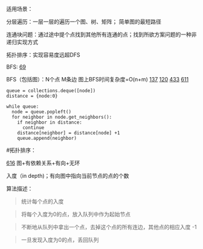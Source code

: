 适用场景：

分层遍历：一层一层的遍历一个图、树、矩阵； 简单图的最短路径

连通块问题：通过途中提个点找到其他所有连通的点；找到所欲方案问题的一种非递归实现方式

拓扑排序：实现容易度远超DFS

BFS:
[69](https://github.com/mazexiaozhoulu/Leetcode-/blob/ae8412a44d6b63113da89660090c338aef31a4ee/lintcode%2069%20%C2%B7%20Binary%20Tree%20Level%20Order%20Traversal.md)

BFS（包括图）：N个点 M条边 图上BFS时间复杂度=O(n+m)
[137](https://github.com/mazexiaozhoulu/Leetcode-/blob/312a5248f9c2cbf6b1a0a74c7a784f4f2971f164/lintcode%20137%20Clone%20Graph.md)
[120](https://github.com/mazexiaozhoulu/Leetcode-/blob/b630373864d717297c04845fbfafd30649c5210b/lintcode%20120%20%C2%B7%20Word%20Ladder.md)
[433](https://github.com/mazexiaozhoulu/Leetcode-/blob/d3f6f1bdd35c8ce1c3afaa522a73d17433bde9f2/lintcode%20433%20%C2%B7%20Number%20of%20Islands.md)
[611](https://github.com/mazexiaozhoulu/Leetcode-/blob/b00f383aa97ffadada1e7e48677842a2fa47931e/lintcode%20611%20%C2%B7%20Knight%20Shortest%20Path.md)
```
queue = collections.deque([node])
distance = {node:0}

while queue:
  node = queue.popleft()
  for neighbor in node.get_neighbors():
    if neighbor in distance:
      continue
    distance[neighbor] = distance[node] +1
    queue.append(neighbor)
```

#拓扑排序：

[616](https://github.com/mazexiaozhoulu/Leetcode-/blob/0d998842787bac33cc717d3ef6b26c2ac7d2001b/lintcode%20616%20%C2%B7%20Course%20Schedule%20II.md)
图+有依赖关系+有向+无环

入度（in depth)；有向图中指向当前节点的点的个数

算法描述：
>统计每个点的入度

>将每个入度为0的点，放入队列中作为起始节点

>不断地从队列中拿出一个点，去掉这个点的所有连边，其他点的相应入度 -1

>一旦发现入度为0的点，丢回队列
